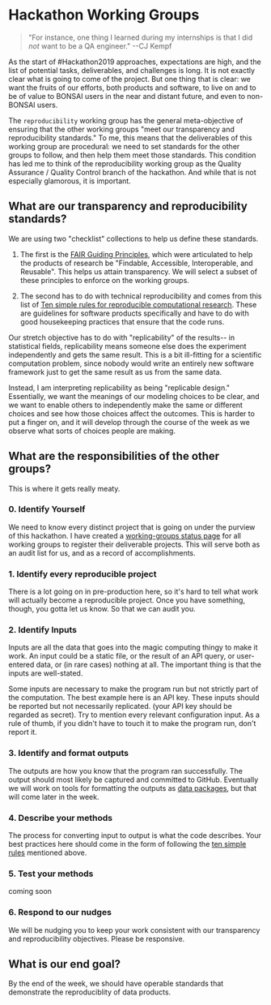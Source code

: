 # Hackathon Working Groups

> "For instance, one thing I learned during my internships is that I did _not_ want to be a QA engineer." --CJ Kempf

As the start of #Hackathon2019 approaches, expectations are high, and the list of potential tasks, deliverables, and challenges is long. It is not exactly clear what is going to come of the project.  But one thing that is clear: we want the fruits of our efforts, both products and software, to live on and to be of value to BONSAI users in the near and distant future, and even to non-BONSAI users.

The `reproducibility` working group has the general meta-objective of ensuring that the other working groups "meet our transparency and reproducibility standards."  To me, this means that the deliverables of this working group are procedural: we need to set standards for the other groups to follow, and then help them meet those standards.  This condition has led me to think of the reproducibility working group as the Quality Assurance / Quality Control branch of the hackathon. And while that is not especially glamorous, it is important.

## What are our transparency and reproducibility standards?

We are using two "checklist" collections to help us define these standards.

 1. The first is the [FAIR Guiding Principles](https://www.nature.com/articles/sdata201618), which were articulated to help the products of research be "Findable, Accessible, Interoperable, and Reusable".  This helps us attain transparency.  We will select a subset of these principles to enforce on the working groups.

 2. The second has to do with technical reproducibility and comes from this list of [Ten simple rules for reproducible computational research](https://journals.plos.org/ploscompbiol/article?id=10.1371/journal.pcbi.1003285).  These are guidelines for software products specifically and have to do with good housekeeping practices that ensure that the code runs.

Our stretch objective has to do with "replicability" of the results-- in statistical fields, replicability means someone else does the experiment independently and gets the same result.  This is a bit ill-fitting for a scientific computation problem, since nobody would write an entirely new software framework just to get the same result as us from the same data.

Instead, I am interpreting replicability as being "replicable design."  Essentially, we want the meanings of our modeling choices to be clear, and we want to enable others to independently make the same or different choices and see how those choices affect the outcomes.  This is harder to put a finger on, and it will develop through the course of the week as we observe what sorts of choices people are making.

## What are the responsibilities of the other groups?

This is where it gets really meaty.

### 0. Identify Yourself

We need to know every distinct project that is going on under the purview of this hackathon.  I have created a [working-groups status page](https://github.com/BONSAMURAIS/hackathon-2019/blob/master/working-groups.md) for all working groups to register their deliverable projects.  This will serve both as an audit list for us, and as a record of accomplishments.

### 1. Identify every reproducible project

There is a lot going on in pre-production here, so it's hard to tell what work will actually become a reproducible project.  Once you have something, though, you gotta let us know. So that we can audit you.

### 2. Identify Inputs

Inputs are all the data that goes into the magic computing thingy to make it work.  An input could be a static file, or the result of an API query, or user-entered data, or (in rare cases) nothing at all.  The important thing is that the inputs are well-stated.

Some inputs are necessary to make the program run but not strictly part of the computation. The best example here is an API key.  These inputs should be reported but not necessarily replicated. (your API key should be regarded as secret).  Try to mention every relevant configuration input.  As a rule of thumb, if you didn't have to touch it to make the program run, don't report it.

### 3. Identify and format outputs

The outputs are how you know that the program ran successfully.  The output should most likely be captured and committed to GitHub.  Eventually we will work on tools for formatting the outputs as [data packages](), but that will come later in the week.

### 4. Describe your methods

The process for converting input to output is what the code describes.  Your best practices here should come in the form of following the [ten simple rules](docs/journal.pcbi.1005412.s001.pdf) mentioned above.

### 5. Test your methods

coming soon

### 6. Respond to our nudges

We will be nudging you to keep your work consistent with our transparency and reproducibility objectives. Please be responsive.





## What is our end goal?

By the end of the week, we should have operable standards that demonstrate the reproduciblity of data products.

